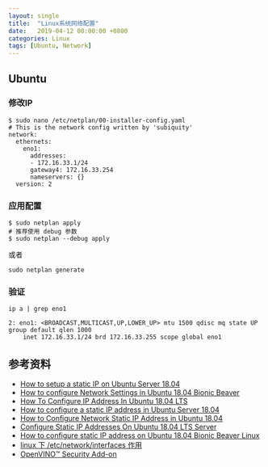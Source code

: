 ```yaml
---
layout: single
title:  "Linux系统网络配置"
date:   2019-04-12 00:00:00 +0800
categories: Linux
tags: [Ubuntu, Network]
---
```


## Ubuntu
### 修改IP
```shell
$ sudo nano /etc/netplan/00-installer-config.yaml
# This is the network config written by 'subiquity'
network:
  ethernets:
    eno1:
      addresses:
      - 172.16.33.1/24
      gateway4: 172.16.33.254
      nameservers: {}
  version: 2
```

### 应用配置
```shell
$ sudo netplan apply
# 推荐使用 debug 参数
$ sudo netplan --debug apply
```

或者

```shell
sudo netplan generate
```

### 验证
```shell
ip a | grep eno1
```
```
2: eno1: <BROADCAST,MULTICAST,UP,LOWER_UP> mtu 1500 qdisc mq state UP group default qlen 1000
    inet 172.16.33.1/24 brd 172.16.33.255 scope global eno1
```

## 参考资料
* [How to setup a static IP on Ubuntu Server 18.04](https://askubuntu.com/questions/1029531/how-to-setup-a-static-ip-on-ubuntu-server-18-04)
* [How to configure Network Settings in Ubuntu 18.04 Bionic Beaver](https://www.serverlab.ca/tutorials/linux/administration-linux/how-to-configure-network-settings-in-ubuntu-18-04-bionic-beaver/)
* [How To Configure IP Address In Ubuntu 18.04 LTS](https://www.ostechnix.com/how-to-configure-ip-address-in-ubuntu-18-04-lts/)
* [How to configure a static IP address in Ubuntu Server 18.04](https://www.techrepublic.com/article/how-to-configure-a-static-ip-address-in-ubuntu-server-18-04/)
* [How to Configure Network Static IP Address in Ubuntu 18.04](https://www.tecmint.com/configure-network-static-ip-address-in-ubuntu/)
* [Configure Static IP Addresses On Ubuntu 18.04 LTS Server](https://websiteforstudents.com/configure-static-ip-addresses-on-ubuntu-18-04-beta/)
* [How to configure static IP address on Ubuntu 18.04 Bionic Beaver Linux](https://linuxconfig.org/how-to-configure-static-ip-address-on-ubuntu-18-04-bionic-beaver-linux)
* [linux 下 /etc/network/interfaces 作用](https://blog.csdn.net/guoyaoyao1990/article/details/12623729)
* [OpenVINO™ Security Add-on](https://docs.openvino.ai/cn/latest/ovsa_get_started.html)
